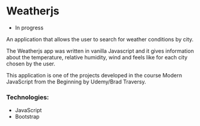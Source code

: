 # Weatherjs

- In progress

An application that allows the user to search for weather conditions by city.

The Weatherjs app was written in vanilla Javascript and it gives information about the temperature, relative humidity, wind and feels like for each city chosen by the user.  

This application is one of the projects developed in the course Modern JavaScript from the Beginning by Udemy/Brad Traversy.

### Technologies:

- JavaScript
- Bootstrap
